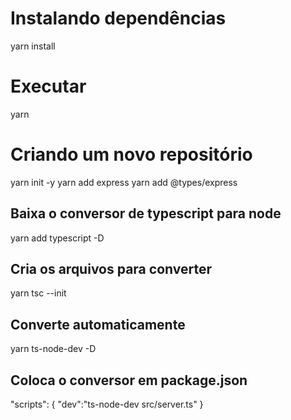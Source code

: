 
# Instalando dependências
yarn install

# Executar
yarn 

# Criando um novo repositório
yarn init -y
yarn add express
yarn add @types/express

## Baixa o conversor de typescript para node
yarn add typescript -D

## Cria os arquivos para converter
yarn tsc --init

## Converte automaticamente
yarn ts-node-dev -D

## Coloca o conversor em package.json
"scripts": {
  "dev":"ts-node-dev src/server.ts"
}



